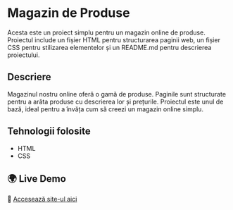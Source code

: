 # Magazin de Produse

Acesta este un proiect simplu pentru un magazin online de produse. Proiectul include un fișier HTML pentru structurarea paginii web, un fișier CSS pentru stilizarea elementelor și un README.md pentru descrierea proiectului.

## Descriere

Magazinul nostru online oferă o gamă de produse. Paginile sunt structurate pentru a arăta produse cu descrierea lor și prețurile. Proiectul este unul de bază, ideal pentru a învăța cum să creezi un magazin online simplu.

## Tehnologii folosite

- HTML
- CSS
  
## 🌍 Live Demo
🔗 [Accesează site-ul aici](https://777catalin777.github.io/Landing-Page/BayShop/BayShop.html)

